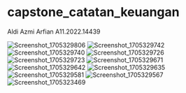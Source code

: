 # capstone_catatan_keuangan

Aldi Azmi Arfian
A11.2022.14439


![Screenshot_1705329806](https://github.com/aldi047/Laporan-Keuangan/assets/54885340/8aea3854-f8bc-4e6e-93a6-3d7e63c34967)
![Screenshot_1705329742](https://github.com/aldi047/Laporan-Keuangan/assets/54885340/772c2c47-0495-412d-861e-d54950939695)
![Screenshot_1705329740](https://github.com/aldi047/Laporan-Keuangan/assets/54885340/f0709fb1-47ab-4ba1-8f8a-4f793c87ee7e)
![Screenshot_1705329726](https://github.com/aldi047/Laporan-Keuangan/assets/54885340/34529226-77da-4316-8883-94a4dcddc974)
![Screenshot_1705329723](https://github.com/aldi047/Laporan-Keuangan/assets/54885340/6fb1632f-5b2a-48dc-bb15-84dcf2a63261)
![Screenshot_1705329671](https://github.com/aldi047/Laporan-Keuangan/assets/54885340/0b5a183d-4514-405d-9bb8-4f7c80b71574)
![Screenshot_1705329642](https://github.com/aldi047/Laporan-Keuangan/assets/54885340/4d8b4c41-71eb-458c-bcfd-b97de0c28c06)
![Screenshot_1705329635](https://github.com/aldi047/Laporan-Keuangan/assets/54885340/7cdab097-be40-4a43-a0f6-1f46370080f1)
![Screenshot_1705329581](https://github.com/aldi047/Laporan-Keuangan/assets/54885340/3ce9aee2-1dce-4ba0-bf48-c69ba6ef11ba)
![Screenshot_1705329567](https://github.com/aldi047/Laporan-Keuangan/assets/54885340/6a301835-f880-40bf-9af0-3d6d575c54ad)
![Screenshot_1705323469](https://github.com/aldi047/Laporan-Keuangan/assets/54885340/ec727500-3a11-4b9f-8252-b14da3e5a5dc)
